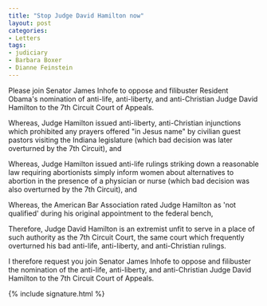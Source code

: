 ```yaml
---
title: "Stop Judge David Hamilton now"
layout: post
categories:
- Letters
tags:
- judiciary
- Barbara Boxer
- Dianne Feinstein
---
```


Please join Senator James Inhofe to oppose and filibuster Resident Obama's nomination of anti-life, anti-liberty, and anti-Christian Judge David Hamilton to the 7th Circuit Court of Appeals.

Whereas, Judge Hamilton issued anti-liberty, anti-Christian injunctions which prohibited any prayers offered "in Jesus name" by civilian guest pastors visiting the Indiana legislature (which bad decision was later overturned by the 7th Circuit), and

Whereas, Judge Hamilton issued anti-life rulings striking down a reasonable law requiring abortionists simply inform women about alternatives to abortion in the presence of a physician or nurse (which bad decision was also overturned by the 7th Circuit), and

Whereas, the American Bar Association rated Judge Hamilton as 'not qualified' during his original appointment to the federal bench,

Therefore, Judge David Hamilton is an extremist unfit to serve in a place of such authority as the 7th Circuit Court, the same court which frequently overturned his bad anti-life, anti-liberty, and anti-Christian rulings.

I therefore request you join Senator James Inhofe to oppose and filibuster the nomination of the anti-life, anti-liberty, and anti-Christian Judge David Hamilton to the 7th Circuit Court of Appeals.

{% include signature.html %}
